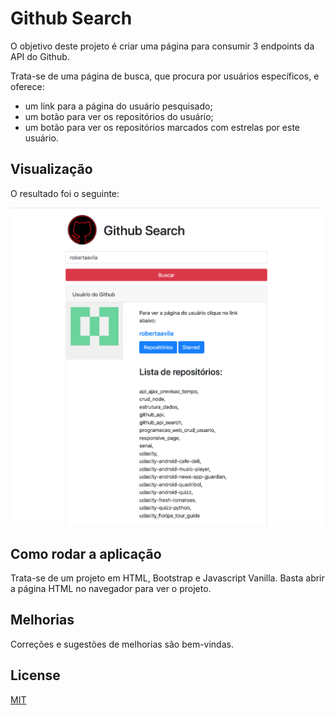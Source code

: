 # Github Search

O objetivo deste projeto é criar uma página para consumir 3 endpoints da API do Github. 

Trata-se de uma página de busca, que procura por usuários específicos, e oferece: 

- um link para a página do usuário pesquisado;
- um botão para ver os repositórios do usuário;
- um botão para ver os repositórios marcados com estrelas por este usuário. 


## Visualização

O resultado foi o seguinte: 

<img src="https://github.com/robertaavila/github_api/blob/dev/imgs/github_search.png" width="500px" height="auto">

## Como rodar a aplicação

Trata-se de um projeto em HTML, Bootstrap e Javascript Vanilla. Basta abrir a página HTML no navegador para ver o projeto. 

## Melhorias
Correções e sugestões de melhorias são bem-vindas. 

## License
[MIT](https://choosealicense.com/licenses/mit/)
